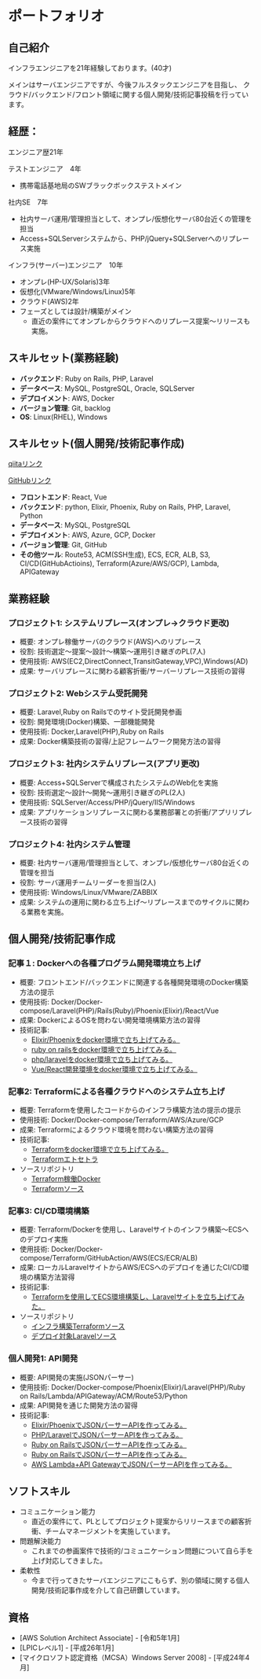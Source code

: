 # ポートフォリオ

## 自己紹介

インフラエンジニアを21年経験しております。(40才)

メインはサーバエンジニアですが、今後フルスタックエンジニアを目指し、
クラウド/バックエンド/フロント領域に関する個人開発/技術記事投稿を行っています。

## 経歴：

エンジニア歴21年

テストエンジニア　4年
* 携帯電話基地局のSWブラックボックステストメイン

社内SE　7年
* 社内サーバ運用/管理担当として、オンプレ/仮想化サーバ80台近くの管理を担当
* Access+SQLServerシステムから、PHP/jQuery+SQLServerへのリプレース実施

インフラ(サーバー)エンジニア　10年
* オンプレ(HP-UX/Solaris)3年
* 仮想化(VMware/Windows/Linux)5年
* クラウド(AWS)2年
* フェーズとしては設計/構築がメイン
  - 直近の案件にてオンプレからクラウドへのリプレース提案〜リリースも実施。

## スキルセット(業務経験)

* **バックエンド**: Ruby on Rails, PHP, Laravel
* **データベース**: MySQL, PostgreSQL, Oracle, SQLServer
* **デプロイメント**: AWS, Docker
* **バージョン管理**: Git, backlog
* **OS**: Linux(RHEL), Windows

## スキルセット(個人開発/技術記事作成)

[qiitaリンク](https://qiita.com/naritomo08/)

[GitHubリンク](https://github.com/naritomo08/)

* **フロントエンド**: React, Vue
* **バックエンド**: python, Elixir, Phoenix, Ruby on Rails, PHP, Laravel, Python
* **データベース**: MySQL, PostgreSQL
* **デプロイメント**: AWS, Azure, GCP, Docker
* **バージョン管理**: Git, GitHub
* **その他ツール**: Route53, ACM(SSH生成), ECS, ECR, ALB, S3, CI/CD(GitHubActioins), Terraform(Azure/AWS/GCP), Lambda, APIGateway

## 業務経験

### プロジェクト1: システムリプレース(オンプレ→クラウド更改)
- 概要: オンプレ稼働サーバのクラウド(AWS)へのリプレース
- 役割: 技術選定〜提案〜設計〜構築〜運用引き継ぎのPL(7人)
- 使用技術: AWS(EC2,DirectConnect,TransitGateway,VPC),Windows(AD)
- 成果: サーバリプレースに関わる顧客折衝/サーバーリプレース技術の習得

### プロジェクト2: Webシステム受託開発
- 概要: Laravel,Ruby on Railsでのサイト受託開発参画
- 役割: 開発環境(Docker)構築、一部機能開発
- 使用技術: Docker,Laravel(PHP),Ruby on Rails
- 成果: Docker構築技術の習得/上記フレームワーク開発方法の習得

### プロジェクト3: 社内システムリプレース(アプリ更改)
- 概要: Access+SQLServerで構成されたシステムのWeb化を実施
- 役割: 技術選定〜設計〜開発〜運用引き継ぎのPL(2人)
- 使用技術: SQLServer/Access/PHP/jQuery/IIS/Windows
- 成果: アプリケーションリプレースに関わる業務部署との折衝/アプリリプレース技術の習得

### プロジェクト4: 社内システム管理
- 概要: 社内サーバ運用/管理担当として、オンプレ/仮想化サーバ80台近くの管理を担当
- 役割: サーバ運用チームリーダーを担当(2人)
- 使用技術: Windows/Linux/VMware/ZABBIX
- 成果: システムの運用に関わる立ち上げ〜リプレースまでのサイクルに関わる業務を実施。

## 個人開発/技術記事作成

### 記事１: Dockerへの各種プログラム開発環境立ち上げ
* 概要: フロントエンド/バックエンドに関連する各種開発環境のDocker構築方法の提示
* 使用技術: Docker/Docker-compose/Laravel(PHP)/Rails(Ruby)/Phoenix(Elixir)/React/Vue
* 成果: DockerによるOSを問わない開発環境構築方法の習得
* 技術記事: 
  - [Elixir/Phoenixをdocker環境で立ち上げてみる。](https://qiita.com/naritomo08/items/fecf4ace7b9ca9078102)
  - [ruby on railsをdocker環境で立ち上げてみる。](https://qiita.com/naritomo08/items/b39d4ee6987fb052ca79)
  - [php/laravelをdocker環境で立ち上げてみる。](https://qiita.com/naritomo08/items/a66f4647c13a6c4a920e)
  - [Vue/React開発環境をdocker環境で立ち上げてみる。](https://qiita.com/naritomo08/items/f57165958d258b6f5c17)

### 記事2: Terraformによる各種クラウドへのシステム立ち上げ
* 概要: Terraformを使用したコードからのインフラ構築方法の提示の提示
* 使用技術: Docker/Docker-compose/Terraform/AWS/Azure/GCP
* 成果: Terraformによるクラウド環境を問わない構築方法の習得
* 技術記事: 
  - [Terraformをdocker環境で立ち上げてみる。](https://qiita.com/naritomo08/items/7e5a9d1b7eaf18dc0060)
  - [Terraformエトセトラ](https://qiita.com/naritomo08/items/0765649b6e79ded5ef09)
* ソースリポジトリ
  - [Terraform稼働Docker](https://github.com/naritomo08/terraform_docker_public)
  - [Terraformソース](https://github.com/naritomo08/terraform_source_public)

### 記事3: CI/CD環境構築
* 概要: Terraform/Dockerを使用し、Laravelサイトのインフラ構築〜ECSへのデプロイ実施
* 使用技術: Docker/Docker-compose/Terraform/GitHubAction/AWS(ECS/ECR/ALB)
* 成果: ローカルLaravelサイトからAWS/ECSへのデプロイを通じたCI/CD環境の構築方法習得
* 技術記事: 
  - [Terraformを使用してECS環境構築し、Laravelサイトを立ち上げてみた。](https://qiita.com/naritomo08/items/6e38955145d80c1435bd)
* ソースリポジトリ
  - [インフラ構築Terraformソース](https://github.com/naritomo08/laravel-fargate-infra-public)
  - [デプロイ対象Laravelソース](https://github.com/naritomo08/laravel-fargate-app-public)

### 個人開発1: API開発
* 概要: API開発の実施(JSONパーサー)
* 使用技術: Docker/Docker-compose/Phoenix(Elixir)/Laravel(PHP)/Ruby on Rails/Lambda/APIGateway/ACM/Route53/Python
* 成果: API開発を通じた開発方法の習得
* 技術記事: 
  - [Elixir/PhoenixでJSONパーサーAPIを作ってみる。](https://qiita.com/naritomo08/items/e45f5e97f44fcc6426a6)
  - [PHP/LaravelでJSONパーサーAPIを作ってみる。](https://qiita.com/naritomo08/items/d495f3d8b1dc5680aa2e)
  - [Ruby on RailsでJSONパーサーAPIを作ってみる。](https://qiita.com/naritomo08/items/2abd4ff6d0535aa87200)
  - [Ruby on RailsでJSONパーサーAPIを作ってみる。](https://qiita.com/naritomo08/items/2abd4ff6d0535aa87200)
  - [AWS Lambda+API GatewayでJSONパーサーAPIを作ってみる。](https://qiita.com/naritomo08/items/e60b08b014c723a1435f)

## ソフトスキル

* コミュニケーション能力
  - 直近の案件にて、PLとしてプロジェクト提案からリリースまでの顧客折衝、チームマネージメントを実施しています。
* 問題解決能力
  - これまでの参画案件で技術的/コミュニケーション問題について自ら手を上げ対応してきました。
* 柔軟性
  - 今まで行ってきたサーバエンジニアにこもらず、別の領域に関する個人開発/技術記事作成を介して自己研鑽しています。

## 資格
 
* [AWS Solution Architect Associate] - [令和5年1月]
* [LPICレベル1] - [平成26年1月]
* [マイクロソフト認定資格（MCSA）Windows Server 2008] - [平成24年4月]
